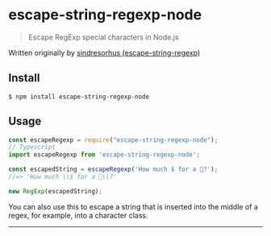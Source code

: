 # escape-string-regexp-node

> Escape RegExp special characters in Node.js

Written originally by [sindresorhus (escape-string-regexp)](https://github.com/sindresorhus/escape-string-regexp)

## Install

```
$ npm install escape-string-regexp-node
```

## Usage

```ts
const escapeRegexp = require("escape-string-regexp-node");
// Typescript
import escapeRegexp from 'escape-string-regexp-node';

const escapedString = escapeRegexp('How much $ for a 🦄?');
//=> 'How much \\$ for a 🦄\\?'

new RegExp(escapedString);
```

You can also use this to escape a string that is inserted into the middle of a regex, for example, into a character
class.

---